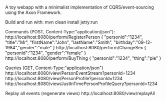 A toy webapp with a minimalist implementation of CQRS/event-sourcing using the Axon Framework.

Build and run with: mvn clean install jetty:run

Commands (POST, Content-Type:"application/json"):
http://localhost:8080/perform/RegisterPerson
{ "personId":"1234", "title":"Mr", "firstName":"John", "lastName":"Smith", "birthday":"09-12-1984","gender":"male" }
http://localhost:8080/perform/ChangeSex
{ "personId":"1234", "gender":"female" }
http://localhost:8080/perform/BuyThing
{ "personId":"1234", "thing":"pie" }

Queries (GET, Content-Type:"application/json")
http://localhost:8080/view/PersonEventStream?personId=1234
http://localhost:8080/view/PersonProfile?personId=1234
http://localhost:8080/view/JustInTimePersonProfileQuery?personId=1234

Replay all events (regenerate views)
http://localhost:8080/view/replayAll